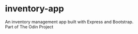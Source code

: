 # inventory-app
An inventory management app built with Express and Bootstrap.  
Part of The Odin Project
